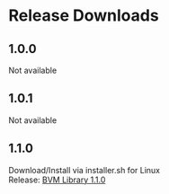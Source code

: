 # Release Downloads
## 1.0.0
Not available
## 1.0.1
Not available
## 1.1.0
Download/Install via installer.sh for Linux
<br>
Release: <a href="https://github.com/GalaxianMonster/bvm/releases/tag/1.1.0">BVM Library 1.1.0</a>

